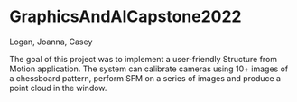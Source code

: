 # GraphicsAndAICapstone2022
 Logan, Joanna, Casey


The goal of this project was to implement a user-friendly Structure from Motion application. The system can calibrate cameras using 10+ images of a chessboard pattern, perform SFM on a series of images and produce a point cloud in the window.
